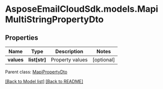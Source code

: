 # AsposeEmailCloudSdk.models.MapiMultiStringPropertyDto
## Properties
Name | Type | Description | Notes
------------ | ------------- | ------------- | -------------
**values** | **list[str]** | Property values              | [optional] 

 Parent class: [MapiPropertyDto](MapiPropertyDto.md)

[[Back to Model list]](Models.md) [[Back to README]](README.md)



